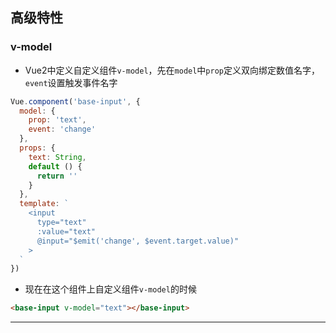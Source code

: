 ## 高级特性

### v-model

- Vue2中定义自定义组件`v-model`，先在`model`中`prop`定义双向绑定数值名字，`event`设置触发事件名字


```javascript
Vue.component('base-input', {
  model: {
    prop: 'text',
    event: 'change'
  },
  props: {
    text: String,
    default () {
      return ''
    }
  },
  template: `
    <input
      type="text"
      :value="text"
      @input="$emit('change', $event.target.value)"
    >
  `
})
```

- 现在在这个组件上自定义组件`v-model`的时候
```html
<base-input v-model="text"></base-input>
```

- - -


